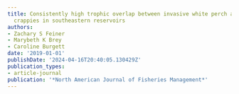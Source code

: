 ```yaml
---
title: Consistently high trophic overlap between invasive white perch and native black
  crappies in southeastern reservoirs
authors:
- Zachary S Feiner
- Marybeth K Brey
- Caroline Burgett
date: '2019-01-01'
publishDate: '2024-04-16T20:40:05.130429Z'
publication_types:
- article-journal
publication: '*North American Journal of Fisheries Management*'
---
```

